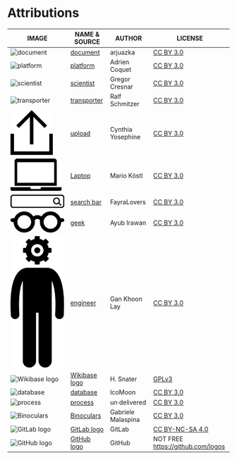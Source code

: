 # Attributions

| IMAGE | NAME & SOURCE | AUTHOR | LICENSE |
|-------|---------------|--------|---------|
| ![document](sources/noun_Document_1830658.svg)       | [document](https://thenounproject.com/search/?q=1830658&i=1830658)                    | arjuazka       | [CC BY 3.0](https://creativecommons.org/licenses/by/3.0/us/legalcode) |
| ![platform](sources/noun_platform_3097564.svg)       | [platform](https://thenounproject.com/search/?q=3097564&i=3097564)                    | Adrien Coquet  | [CC BY 3.0](https://creativecommons.org/licenses/by/3.0/us/legalcode) |
| ![scientist](sources/noun_Scientist_770801.svg)      | [scientist](https://thenounproject.com/search/?q=770801&i=770801)                     | Gregor Cresnar | [CC BY 3.0](https://creativecommons.org/licenses/by/3.0/us/legalcode) |
| ![transporter](sources/noun_transporter_745250.svg)  | [transporter](https://thenounproject.com/search/?q=745250&i=745250)                   | Ralf Schmitzer | [CC BY 3.0](https://creativecommons.org/licenses/by/3.0/us/legalcode) |
| ![upload](sources/noun_Upload_4228853.svg)  | [upload](https://thenounproject.com/search/?q=4228853&i=4228853)                   | Cynthia Yosephine | [CC BY 3.0](https://creativecommons.org/licenses/by/3.0/us/legalcode) |
| ![Laptop](sources/noun_Laptop_3426828.svg)  | [Laptop](https://thenounproject.com/search/?q=3426828&i=3426828)                   | Mario Köstl | [CC BY 3.0](https://creativecommons.org/licenses/by/3.0/us/legalcode) |
| ![search bar](sources/noun_search%20bar_1174492.svg)  | [search bar](https://thenounproject.com/search/?q=1174492&i=1174492)                   | FayraLovers | [CC BY 3.0](https://creativecommons.org/licenses/by/3.0/us/legalcode) |
| ![geek](sources/noun_geek_1224204.svg)  | [geek](https://thenounproject.com/search/?q=1224204&i=1224204)                   | Ayub Irawan | [CC BY 3.0](https://creativecommons.org/licenses/by/3.0/us/legalcode) |
| ![engineer](sources/noun_engineer_856401.svg)  | [engineer](https://thenounproject.com/search/?q=856401&i=856401)                   | Gan Khoon Lay | [CC BY 3.0](https://creativecommons.org/licenses/by/3.0/us/legalcode) |
| ![Wikibase logo](sources/Wikibase_logo.svg)          | [Wikibase logo](https://en.wikipedia.org/wiki/Wikibase#/media/File:Wikibase_logo.svg) | H. Snater      | [GPLv3](https://www.gnu.org/licenses/gpl-3.0.en.html)                 |
| ![database](sources/noun_database_1472004_small.svg) | [database](https://thenounproject.com/search/?q=1472004&i=1472004)                    | IcoMoon        | [CC BY 3.0](https://creativecommons.org/licenses/by/3.0/us/legalcode) |
| ![process](sources/noun_process_876181.svg)          | [process](https://thenounproject.com/search/?q=876181&i=876181)                       | un·delivered   | [CC BY 3.0](https://creativecommons.org/licenses/by/3.0/us/legalcode) |
| ![Binoculars](sources/noun_Binoculars_79901.svg) | [Binoculars](https://thenounproject.com/search/?q=79901&i=79901) | Gabriele Malaspina | [CC BY 3.0](https://creativecommons.org/licenses/by/3.0/us/legalcode) |
| ![GitLab logo](sources/gitlab-logo.svg) | [GitLab logo](https://gitlab.com/gitlab-com/gitlab-artwork/raw/master/logo/logo.svg) | GitLab | [CC BY-NC-SA 4.0](https://creativecommons.org/licenses/by-nc-sa/4.0/legalcode) |
| ![GitHub logo](sources/github-logo.svg) | [GitHub logo](https://github-media-downloads.s3.amazonaws.com/GitHub-Mark.zip) | GitHub | NOT FREE <https://github.com/logos> |

